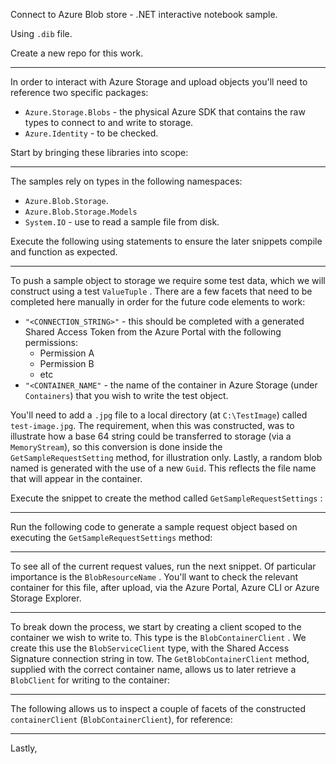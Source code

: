 Connect to Azure Blob store - .NET interactive notebook sample.

Using `.dib` file.

Create a new repo for this work.

---

In order to interact with Azure Storage and upload objects you'll need to reference two specific packages:

- `Azure.Storage.Blobs` - the physical Azure SDK that contains the raw types to connect to and write to storage.
- `Azure.Identity` - to be checked.

Start by bringing these libraries into scope:

---

The samples rely on types in the following namespaces:

- `Azure.Blob.Storage`.
- `Azure.Blob.Storage.Models` 
- `System.IO` - use to read a sample file from disk.

Execute the following using statements to ensure the later snippets compile and function as expected.

---

To push a sample object to storage we require some test data, which we will construct using a test `ValueTuple` . There are a few facets that need to be completed here manually in order for the future code elements to work:
- `"<CONNECTION_STRING>"` - this should be completed with a generated Shared Access Token from the Azure Portal with the following permissions:
	- Permission A
	- Permission B
	- etc
- `"<CONTAINER_NAME"` - the name of the container in Azure Storage (under `Containers`) that you wish to write the test object.

You'll need to add a `.jpg` file to a local directory (at `C:\TestImage`) called `test-image.jpg`. The requirement, when this was constructed, was to illustrate how a base 64 string could be transferred to storage (via a `MemoryStream`), so this conversion is done inside the `GetSampleRequestSetting` method, for illustration only. Lastly, a random blob named is generated with the use of a new `Guid`. This reflects the file name that will appear in the container.

Execute the snippet to create the method called `GetSampleRequestSettings` :

---

Run the following code to generate a sample request object based on executing the `GetSampleRequestSettings` method:

---

To see all of the current request values, run the next snippet. Of particular importance is the `BlobResourceName` . You'll want to check the relevant container for this file, after upload, via the Azure Portal, Azure CLI or Azure Storage Explorer.

---

To break down the process, we start by creating a client scoped to the container we wish to write to. This type is the `BlobContainerClient` . We create this use the `BlobServiceClient` type, with the Shared Access Signature connection string in tow. The `GetBlobContainerClient` method, supplied with the correct container name, allows us to later retrieve a `BlobClient` for writing to the container:

---

The following allows us to inspect a couple of facets of the constructed `containerClient` (`BlobContainerClient`), for reference:

---

Lastly, 